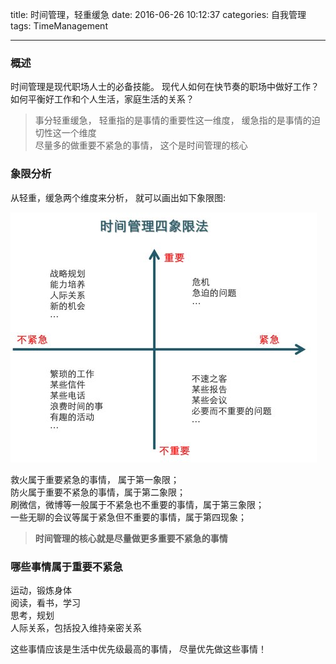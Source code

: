 title: 时间管理，轻重缓急
date: 2016-06-26 10:12:37
categories: 自我管理
tags: TimeManagement

---

### 概述 
时间管理是现代职场人士的必备技能。 现代人如何在快节奏的职场中做好工作？   如何平衡好工作和个人生活，家庭生活的关系？

> 事分轻重缓急， 轻重指的是事情的重要性这一维度，  缓急指的是事情的迫切性这一个维度  
> 尽量多的做重要不紧急的事情，  这个是时间管理的核心


### 象限分析
从轻重，缓急两个维度来分析， 就可以画出如下象限图:


![时间管理四象限](https://raw.githubusercontent.com/QiJunHu/TinySTL/master/src/blog062601.jpg)



救火属于重要紧急的事情，  属于第一象限；  
防火属于重要不紧急的事情，属于第二象限；  
刷微信，微博等一般属于不紧急也不重要的事情，属于第三象限；  
一些无聊的会议等属于紧急但不重要的事情，属于第四现象；


>**时间管理的核心就是尽量做更多重要不紧急的事情**





### 哪些事情属于重要不紧急

运动，锻炼身体   
阅读，看书，学习  
思考，规划  
人际关系，包括投入维持亲密关系


这些事情应该是生活中优先级最高的事情， 尽量优先做这些事情！